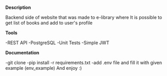 **Description**

Backend side of website that was made to e-library where It is possible to get list of books and add to user's profile

**Tools**

-REST API
-PostgreSQL
-Unit Tests
-Simple JWT

**Documentation**

-git clone <project>
-pip install -r requirements.txt
-add .env file and fill it with given example (env_example)
And enjoy :)
